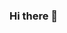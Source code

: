 ### Hi there 👋

<!--
**cms6090/cms6090** is a ✨ _special_ ✨ repository because its `README.md` (this file) appears on your GitHub profile.

Here are some ideas to get you started:
💬 About me

- 🌱 I'm a Github newbie
- 🔭 I’m currently working on ...
- 👯 I’m looking to collaborate on ...
- 🤔 I’m looking for help with ...
-  Ask me about ...
- 📫 How to reach me: ...
- 😄 Pronouns: ...
- ⚡ Fun fact: ...

<a href="https://github.com/cms6090" target="_blank"><img src="https://img.shields.io/badge/#181717-5F5F5F?style=flat-square&logo=appveyor&logoColor=FFFFFF"/></a>
